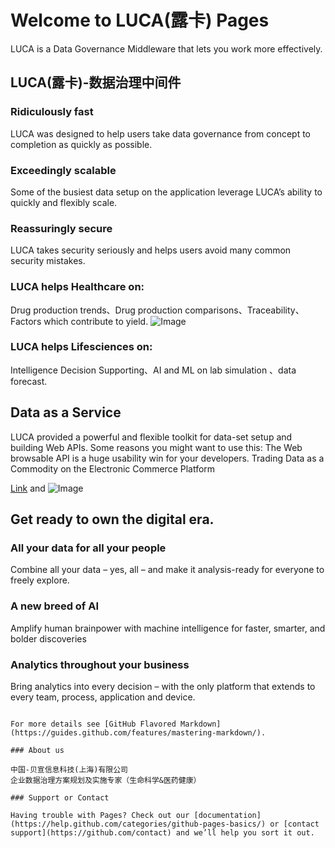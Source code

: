 # Welcome to LUCA(露卡) Pages

LUCA is a Data Governance Middleware that lets you work more effectively.

## LUCA(露卡)-数据治理中间件

### Ridiculously fast
LUCA was designed to help users take data governance from concept to completion as quickly as possible.

### Exceedingly scalable
Some of the busiest data setup on the application leverage LUCA’s ability to quickly and flexibly scale.

### Reassuringly secure
LUCA takes security seriously and helps users avoid many common security mistakes.

### LUCA helps Healthcare on:
Drug production trends、Drug production comparisons、Traceability、Factors which contribute to yield.
 ![Image](src)
### LUCA helps Lifesciences on:
Intelligence Decision Supporting、AI and ML on lab simulation 、data forecast.

## Data as a Service
LUCA provided a powerful and flexible toolkit for data-set setup and building Web APIs. 
Some reasons you might want to use this: 
The Web browsable API is a huge usability win for your developers. 
Trading Data as a Commodity on the Electronic Commerce Platform

[Link](url) and ![Image](https://github.com/restfulsense/restfulsense.github.io/blob/master/luca/images/product_6.png)

## Get ready to own the digital era.
### All your data for all your people
Combine all your data – yes, all – and make it analysis-ready for everyone to freely explore.

### A new breed of AI
Amplify human brainpower with machine intelligence for faster, smarter, and bolder discoveries

### Analytics throughout your business
Bring analytics into every decision – with the only platform that extends to every team, process, application and device.
```

For more details see [GitHub Flavored Markdown](https://guides.github.com/features/mastering-markdown/).

### About us

中国-贝宣信息科技(上海)有限公司
企业数据治理方案规划及实施专家（生命科学&医药健康）

### Support or Contact

Having trouble with Pages? Check out our [documentation](https://help.github.com/categories/github-pages-basics/) or [contact support](https://github.com/contact) and we’ll help you sort it out.
